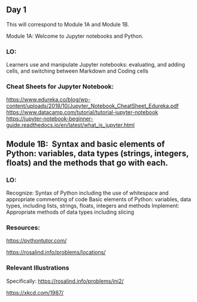 ## Day 1

This will correspond to Module 1A and Module 1B. 

Module 1A: Welcome to Jupyter notebooks and Python.  

### LO:

Learners use and manipulate Jupyter notebooks: evaluating, and adding cells, and switching between Markdown and Coding cells

### Cheat Sheets for Jupyter Notebook:

https://www.edureka.co/blog/wp-content/uploads/2018/10/Jupyter_Notebook_CheatSheet_Edureka.pdf
https://www.datacamp.com/tutorial/tutorial-jupyter-notebook
https://jupyter-notebook-beginner-guide.readthedocs.io/en/latest/what_is_jupyter.html

## Module 1B:  Syntax and basic elements of Python: variables, data types (strings, integers, floats) and the methods that go with each.

### LO:

Recognize:
Syntax of Python including the use of whitespace and appropriate commenting of code
Basic elements of Python: variables, data types, including lists, strings, floats, integers and methods
Implement:
Appropriate methods of data types including slicing

### Resources:

https://pythontutor.com/

https://rosalind.info/problems/locations/

### Relevant Illustrations
Specifically: https://rosalind.info/problems/ini2/

https://xkcd.com/1987/
